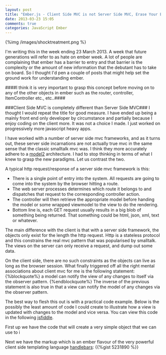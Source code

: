 ```yaml
---
layout: post
title: "Ember.js - Client Side MVC is not Server Side MVC, Erase Your Brain"
date: 2013-03-23 15:05
comments: true
categories: JavaScript Ember
---
```

{%img /images/shocktreatment.png %}

I'm writing this in the week ending 23 March 2013.  A week that future generations will refer to as hate on ember week.  A lot of people are complaining that ember has a barrier to entry and that barrier is the complexity or the amount of new information that the debutant has to take on board.  So I thought I'd pen a couple of posts that might help set the ground work for understanding ember.

####I think it is very important to grasp this concept before moving on to any of the other objects in ember such as the router, controller, ItemController etc., etc..####

###Client Side MVC is completely different than Server Side MVC###
I thought I would repeat the title for good measure.  I have ended up being a mainly front end only developer by circumstance and partially because I enjoy coding on the client more.  It was not a choice I made.  I just worked on progressively more javascript heavy apps. 

I have worked with a number of server side mvc frameworks, and as it turns out, these server side incarnations are not actually true mvc in the same sense that the classic smalltalk mvc was.  I think they more accurately adhere to a <a href="http://en.wikipedia.org/wiki/Model2" target="_blank">model2</a> architecture.  I had to stop thinking in terms of what I knew to grasp the new paradigms.  Let us contrast the two.

A typical http request/response of a server side mvc framework is this:

- There is a single point of entry into the system.  All requests are going to come into the system by the browser hitting a route.
- The web server processes determines which route it belongs to and dispatches that request to the corresponding controller action.
- The controller will then retrieve the appropriate model before handing the model or some wrapped viewmodel to the view to do the rendering.
- Bottom line is, each GET request usually results in a big blob of something being returned.  That something could be html, json, xml, text or whatever.

The main difference with the client is that with a server side framework, the objects only exist for the length the http request.  Http is a stateless protocol and this constrains the real mvc pattern that was popularised by smalltalk.  The views on the server can only receive a request, and dump out some data.

On the client side, there are no such constraints as the objects can live as long as the browser session.  What finally triggered off all the right mental associations about client mvc for me is the following statement:
{%blockquote%}
a model can notify the view of any changes to itself via the observer pattern.
{%endblockquote%}
The inverse of the previous statement is also true in that a view can notify the model of any changes via the observer pattern.

The best way to flesh this out is with a practical code example.  Below is the possibly the least amount of code I could create to illustrate how a view is updated with changes to the model and vice versa.  You can view this code in the following <a href="http://jsfiddle.net/dagda1/EhyMR/4/" target="_blankd">jsfiddle</a>.

First up we have the code that will create a very simple object that we can use to i

Next we have the markup which is an ember flavour of the very powerful client side templating language <a href="http://handlebarsjs.com/" target="_blank">handlebars</a>:
{{%gist 5231890 %}}



 
